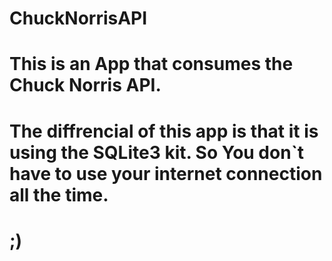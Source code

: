 # ChuckNorrisAPI
# This is an App that consumes the Chuck Norris API.
# The diffrencial of this app is that it is using the SQLite3 kit. So You don`t have to use your internet connection all the time.
# ;)
